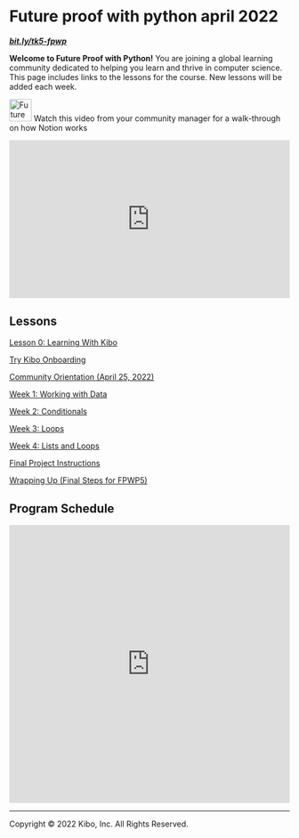 # Future proof with python april 2022

***[bit.ly/tk5-fpwp](http://bit.ly/tk5-fpwp)***

**Welcome to Future Proof with Python!** You are joining a global learning community dedicated to helping you learn and thrive in computer science. This page includes links to the lessons for the course.  New lessons will be added each week.

<aside>


<img src="/future-proof-with-python-april-2022/instruction.png" alt="Future%20Proof%20with%20Python%20(April%202022)%20cde560ea771b4db192e308aa17d69936/instruction.png" width="40px" /> Watch this video from your community manager for a walk-through on how Notion works

</aside>

<div style="position: relative; padding-bottom: 56.25%; height: 0;"><iframe src="https://www.youtube.com/embed/1ji9bSs8chA" title="YouTube video player" frameborder="0" allow="accelerometer; autoplay; clipboard-write; encrypted-media; gyroscope; picture-in-picture" allowfullscreen style="position: absolute; top: 0; left: 0; width: 100%; height: 100%;"></iframe></div>

## Lessons

[Lesson 0: Learning With Kibo](/future-proof-with-python-april-2022/learning-with-kibo.md)

[Try Kibo Onboarding](/future-proof-with-python-april-2022/try-kibo-onboarding.md)

[Community Orientation (April 25, 2022)](/future-proof-with-python-april-2022/community-orientation-april-25-2022.md)

[Week 1: Working with Data](/future-proof-with-python-april-2022/working-with-data.md)

[Week 2: Conditionals](/future-proof-with-python-april-2022/conditionals.md)

[Week 3: Loops](/future-proof-with-python-april-2022/loops.md)

[Week 4: Lists and Loops](/future-proof-with-python-april-2022/lists-and-loops.md)

[Final Project Instructions](/future-proof-with-python-april-2022/final-project-instructions.md)

[Wrapping Up (Final Steps for FPWP5)](/future-proof-with-python-april-2022/wrapping-up-final-steps-for-fpwp5.md)

## Program Schedule

<div style="width:100%;height:500px;"><iframe src="https://docs.google.com/presentation/embed?id=1CVJp-owYbDIUeLvugui8Vid2Mh4EWg_90nxxzONeM50" frameborder="0" sandbox="allow-scripts allow-popups allow-top-navigation-by-user-activation allow-forms allow-same-origin" allowfullscreen="" style="width: 100%; height: 100%; border-radius: 1px; pointer-events: auto; background-color: white;"></iframe></div>

---

Copyright © 2022 Kibo, Inc. All Rights Reserved.